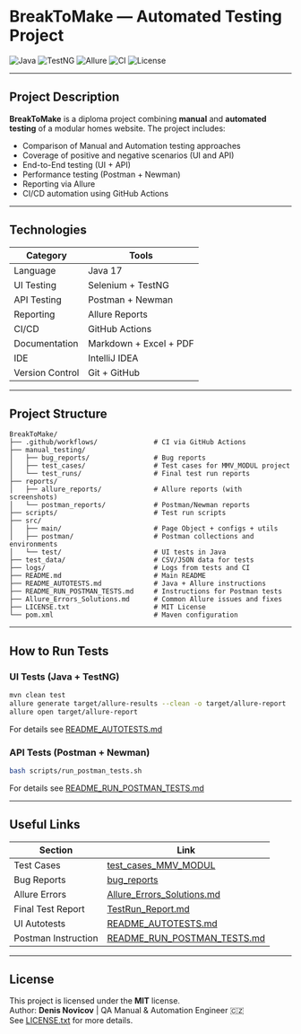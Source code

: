 # BreakToMake — Automated Testing Project

![Java](https://img.shields.io/badge/java-17-blue)
![TestNG](https://img.shields.io/badge/TestNG-enabled-brightgreen)
![Allure](https://img.shields.io/badge/Allure-integrated-orange)
![CI](https://github.com/dema28/BreakToMake/actions/workflows/CI.yml/badge.svg)
![License](https://img.shields.io/badge/license-MIT-green)

---

## Project Description

**BreakToMake** is a diploma project combining **manual** and **automated testing** of a modular homes website. The project includes:

- Comparison of Manual and Automation testing approaches
- Coverage of positive and negative scenarios (UI and API)
- End-to-End testing (UI + API)
- Performance testing (Postman + Newman)
- Reporting via Allure
- CI/CD automation using GitHub Actions

---

## Technologies

| Category        | Tools                                     |
|----------------|--------------------------------------------|
| Language        | Java 17                                    |
| UI Testing      | Selenium + TestNG                          |
| API Testing     | Postman + Newman                           |
| Reporting       | Allure Reports                             |
| CI/CD           | GitHub Actions                             |
| Documentation   | Markdown + Excel + PDF                     |
| IDE             | IntelliJ IDEA                              |
| Version Control | Git + GitHub                               |

---

## Project Structure

```
BreakToMake/
├── .github/workflows/              # CI via GitHub Actions
├── manual_testing/
│   ├── bug_reports/                # Bug reports
│   ├── test_cases/                 # Test cases for MMV_MODUL project
│   └── test_runs/                  # Final test run reports
├── reports/
│   ├── allure_reports/             # Allure reports (with screenshots)
│   └── postman_reports/            # Postman/Newman reports
├── scripts/                        # Test run scripts
├── src/
│   ├── main/                       # Page Object + configs + utils
│   ├── postman/                    # Postman collections and environments
│   └── test/                       # UI tests in Java
├── test_data/                      # CSV/JSON data for tests
├── logs/                           # Logs from tests and CI
├── README.md                       # Main README
├── README_AUTOTESTS.md             # Java + Allure instructions
├── README_RUN_POSTMAN_TESTS.md     # Instructions for Postman tests
├── Allure_Errors_Solutions.md      # Common Allure issues and fixes
├── LICENSE.txt                     # MIT License
└── pom.xml                         # Maven configuration
```

---

## How to Run Tests

### UI Tests (Java + TestNG)
```bash
mvn clean test
allure generate target/allure-results --clean -o target/allure-report
allure open target/allure-report
```
For details see [README_AUTOTESTS.md](README_AUTOTESTS_EN.md)

### API Tests (Postman + Newman)
```bash
bash scripts/run_postman_tests.sh
```
For details see [README_RUN_POSTMAN_TESTS.md](README_RUN_POSTMAN_TESTS_EN.md)

---

## Useful Links

| Section             | Link                                                                        |
|---------------------|-----------------------------------------------------------------------------|
| Test Cases          | [test_cases_MMV_MODUL](manual_testing/Versions_EN/test_cases/)              |
| Bug Reports         | [bug_reports](manual_testing/Versions_EN/bugs_reports/)                     |
| Allure Errors       | [Allure_Errors_Solutions.md](Allure_Errors_Solutions.md)                    |
| Final Test Report   | [TestRun_Report.md](manual_testing/Versions_EN/test_runs/TestRun_Report.md) |
| UI Autotests        | [README_AUTOTESTS.md](README_AUTOTESTS_EN.md)                               |
| Postman Instruction | [README_RUN_POSTMAN_TESTS.md](README_RUN_POSTMAN_TESTS_EN.md)               |

---

## License

This project is licensed under the **MIT** license.  
Author: **Denis Novicov** | QA Manual & Automation Engineer 🇨🇿  
See [LICENSE.txt](LICENSE_EN.txt) for more details.
